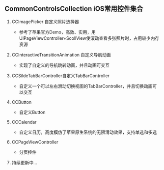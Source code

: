 ## CommonControlsCollection iOS常用控件集合

1. CCImagePicker 自定义照片选择器

    + 参考了苹果官方Demo，高效、实用，用UIPageViewController+ScollView使滚动查看多张照片时，占用较少内存资源

2. CCInteractiveTransitionAnimation 自定义导航动画

    + 实现了自定义的导航跳转动画，并且动画可交互

3. CCSildeTabBarController自定义TabBarController

    + 自定义一个可以左右滑动切换视图的TabBarController，并且切换动画可以交互

4. CCButton 
    
    + 自定义Button

5. CCCalendar
    
    + 自定义日历，高度模仿了苹果原生系统的无限滑动效果，支持单选和多选

6. CCPageViewController

    + 分页控件

7. 持续更新中...
